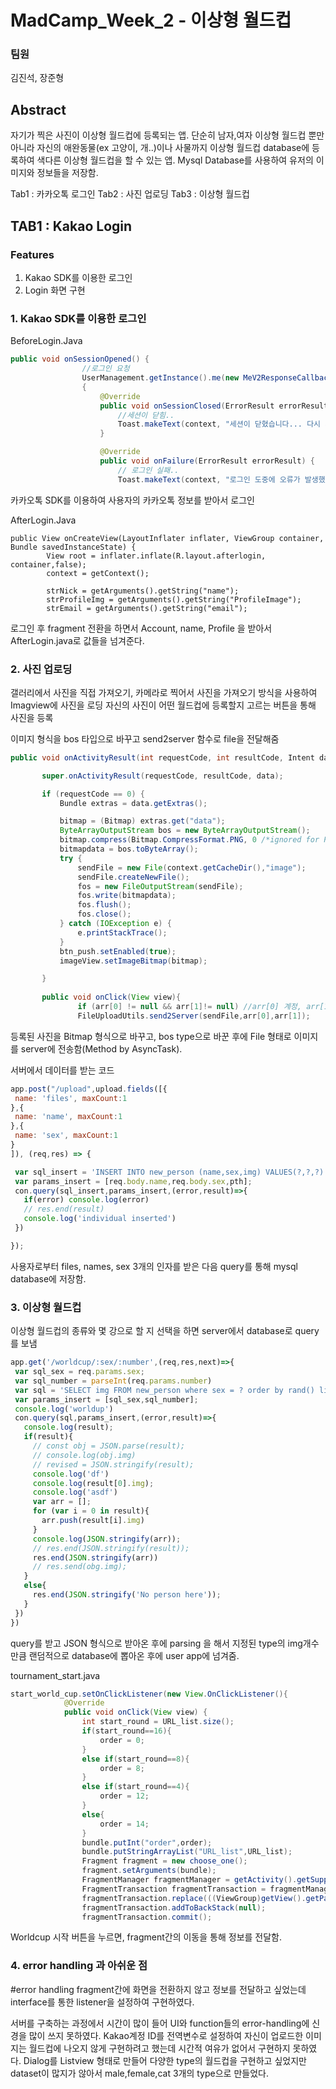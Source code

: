 # MadCamp_Week_2 - 이상형 월드컵
### 팀원
김진석, 장준형
## Abstract

자기가 찍은 사진이 이상형 월드컵에 등록되는 앱.
단순히 남자,여자 이상형 월드컵 뿐만 아니라 자신의 애완동물(ex 고양이, 개..)이나 사물까지
이상형 월드컵 database에 등록하여 색다른 이상형 월드컵을 할 수 있는 앱.
Mysql Database를 사용하여 유저의 이미지와 정보들을 저장함.

Tab1 : 카카오톡 로그인
Tab2 : 사진 업로딩
Tab3 : 이상형 월드컵

## TAB1 : Kakao Login

### Features

1. Kakao SDK를 이용한 로그인 
2. Login 화면 구현

### 1. Kakao SDK를 이용한 로그인

BeforeLogin.Java
```Java
public void onSessionOpened() {
                //로그인 요청
                UserManagement.getInstance().me(new MeV2ResponseCallback()
                {
                    @Override
                    public void onSessionClosed(ErrorResult errorResult) {
                        //세션이 닫힘..
                        Toast.makeText(context, "세션이 닫혔습니다... 다시 시도 해주세요", Toast.LENGTH_SHORT).show();
                    }

                    @Override
                    public void onFailure(ErrorResult errorResult) {
                        // 로그인 실패..
                        Toast.makeText(context, "로그인 도중에 오류가 발생했습니다.", Toast.LENGTH_SHORT).show();
```
카카오톡 SDK를 이용하여 사용자의 카카오톡 정보를 받아서 로그인 

AfterLogin.Java
```
public View onCreateView(LayoutInflater inflater, ViewGroup container, Bundle savedInstanceState) {
        View root = inflater.inflate(R.layout.afterlogin, container,false);
        context = getContext();

        strNick = getArguments().getString("name");
        strProfileImg = getArguments().getString("ProfileImage");
        strEmail = getArguments().getString("email");
 ```
 로그인 후 fragment 전환을 하면서 Account, name, Profile 을 받아서 AfterLogin.java로 값들을 넘겨준다.
 
 
 ### 2. 사진 업로딩
 갤러리에서 사진을 직접 가져오기, 카메라로 찍어서 사진을 가져오기 방식을 사용하여 Imagview에 사진을 로딩
 자신의 사진이 어떤 월드컵에 등록할지 고르는 버튼을 통해 사진을 등록
 
 이미지 형식을 bos 타입으로 바꾸고 send2server 함수로 file을 전달해줌
 ```Java
 public void onActivityResult(int requestCode, int resultCode, Intent data) {

        super.onActivityResult(requestCode, resultCode, data);

        if (requestCode == 0) {
            Bundle extras = data.getExtras();

            bitmap = (Bitmap) extras.get("data");
            ByteArrayOutputStream bos = new ByteArrayOutputStream();
            bitmap.compress(Bitmap.CompressFormat.PNG, 0 /*ignored for PNG*/, bos);
            bitmapdata = bos.toByteArray();
            try {
                sendFile = new File(context.getCacheDir(),"image");
                sendFile.createNewFile();
                fos = new FileOutputStream(sendFile);
                fos.write(bitmapdata);
                fos.flush();
                fos.close();
            } catch (IOException e) {
                e.printStackTrace();
            }
            btn_push.setEnabled(true);
            imageView.setImageBitmap(bitmap);

        }
        
        public void onClick(View view){
                if (arr[0] != null && arr[1]!= null) //arr[0] 계정, arr[1] type
                FileUploadUtils.send2Server(sendFile,arr[0],arr[1]);
 ```
 등록된 사진을 Bitmap 형식으로 바꾸고, bos type으로 바꾼 후에 
 File 형태로 이미지를 server에 전송함(Method by AsyncTask).
 
 서버에서 데이터를 받는 코드
 ```javascript
 app.post("/upload",upload.fields([{
  name: 'files', maxCount:1
},{
  name: 'name', maxCount:1
},{
  name: 'sex', maxCount:1
}
]), (req,res) => {

  var sql_insert = 'INSERT INTO new_person (name,sex,img) VALUES(?,?,?)';
  var params_insert = [req.body.name,req.body.sex,pth];
  con.query(sql_insert,params_insert,(error,result)=>{
    if(error) console.log(error)
    // res.end(result)
    console.log('individual inserted')
  })

});
```
사용자로부터 files, names, sex 3개의 인자를 받은 다음
query를 통해 mysql database에 저장함.

 ### 3. 이상형 월드컵
 
 이상형 월드컵의 종류와 몇 강으로 할 지 선택을 하면 server에서 database로 query를 보냄
 
 ```javascript
 app.get('/worldcup/:sex/:number',(req,res,next)=>{
  var sql_sex = req.params.sex;
  var sql_number = parseInt(req.params.number)
  var sql = 'SELECT img FROM new_person where sex = ? order by rand() limit ?'
  var params_insert = [sql_sex,sql_number];
  console.log('worldup')
  con.query(sql,params_insert,(error,result)=>{
    console.log(result);
    if(result){
      // const obj = JSON.parse(result);
      // console.log(obj.img)
      // revised = JSON.stringify(result);
      console.log('df')
      console.log(result[0].img);
      console.log('asdf')
      var arr = [];
      for (var i = 0 in result){
        arr.push(result[i].img)
      }
      console.log(JSON.stringify(arr));
      // res.end(JSON.stringify(result));
      res.end(JSON.stringify(arr))
      // res.send(obg.img);
    }
    else{
      res.end(JSON.stringify('No person here'));
    }
  })
})

```
query를 받고 JSON 형식으로 받아온 후에 parsing 을 해서 지정된 type의 img개수 만큼 랜덤적으로
database에 뽑아온 후에 user app에 넘겨줌.

tournament_start.java
```Java
start_world_cup.setOnClickListener(new View.OnClickListener(){
            @Override
            public void onClick(View view) {
                int start_round = URL_list.size();
                if(start_round==16){
                    order = 0;
                }
                else if(start_round==8){
                    order = 8;
                }
                else if(start_round==4){
                    order = 12;
                }
                else{
                    order = 14;
                }
                bundle.putInt("order",order);
                bundle.putStringArrayList("URL_list",URL_list);
                Fragment fragment = new choose_one();
                fragment.setArguments(bundle);
                FragmentManager fragmentManager = getActivity().getSupportFragmentManager();
                FragmentTransaction fragmentTransaction = fragmentManager.beginTransaction();
                fragmentTransaction.replace(((ViewGroup)getView().getParent()).getId(), fragment);
                fragmentTransaction.addToBackStack(null);
                fragmentTransaction.commit();
  ```
  
  Worldcup 시작 버튼을 누르면, fragment간의 이동을 통해 정보를 전달함.
  
  ### 4. error handling 과 아쉬운 점
  
  #error handling
  fragment간에 화면을 전환하지 않고 정보를 전달하고 싶었는데 interface를 통한 listener을 설정하여 구현하였다.
  
  서버를 구축하는 과정에서 시간이 많이 들어 UI와 function들의 error-handling에 신경을 많이 쓰지 못하였다.
  Kakao계정 ID를 전역변수로 설정하여 자신이 업로드한 이미지는 월드컵에 나오지 않게 구현하려고 했는데
  시간적 여유가 없어서 구현하지 못하였다. 
  Dialog를 Listview 형태로 만들어 다양한 type의 월드컵을 구현하고 싶었지만 dataset이 많지가 않아서 
  male,female,cat 3개의 type으로 만들었다.
  
 
 
 
